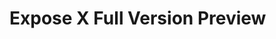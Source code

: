 # Expose X Full Version Preview
[](https://cdn.discordapp.com/attachments/423855408797581313/468547561314189322/unknown.png)
